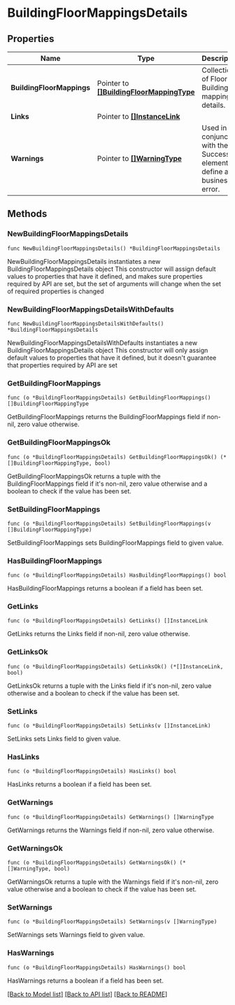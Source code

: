 # BuildingFloorMappingsDetails

## Properties

Name | Type | Description | Notes
------------ | ------------- | ------------- | -------------
**BuildingFloorMappings** | Pointer to [**[]BuildingFloorMappingType**](BuildingFloorMappingType.md) | Collection of Floor to Building mapping details. | [optional] 
**Links** | Pointer to [**[]InstanceLink**](InstanceLink.md) |  | [optional] 
**Warnings** | Pointer to [**[]WarningType**](WarningType.md) | Used in conjunction with the Success element to define a business error. | [optional] 

## Methods

### NewBuildingFloorMappingsDetails

`func NewBuildingFloorMappingsDetails() *BuildingFloorMappingsDetails`

NewBuildingFloorMappingsDetails instantiates a new BuildingFloorMappingsDetails object
This constructor will assign default values to properties that have it defined,
and makes sure properties required by API are set, but the set of arguments
will change when the set of required properties is changed

### NewBuildingFloorMappingsDetailsWithDefaults

`func NewBuildingFloorMappingsDetailsWithDefaults() *BuildingFloorMappingsDetails`

NewBuildingFloorMappingsDetailsWithDefaults instantiates a new BuildingFloorMappingsDetails object
This constructor will only assign default values to properties that have it defined,
but it doesn't guarantee that properties required by API are set

### GetBuildingFloorMappings

`func (o *BuildingFloorMappingsDetails) GetBuildingFloorMappings() []BuildingFloorMappingType`

GetBuildingFloorMappings returns the BuildingFloorMappings field if non-nil, zero value otherwise.

### GetBuildingFloorMappingsOk

`func (o *BuildingFloorMappingsDetails) GetBuildingFloorMappingsOk() (*[]BuildingFloorMappingType, bool)`

GetBuildingFloorMappingsOk returns a tuple with the BuildingFloorMappings field if it's non-nil, zero value otherwise
and a boolean to check if the value has been set.

### SetBuildingFloorMappings

`func (o *BuildingFloorMappingsDetails) SetBuildingFloorMappings(v []BuildingFloorMappingType)`

SetBuildingFloorMappings sets BuildingFloorMappings field to given value.

### HasBuildingFloorMappings

`func (o *BuildingFloorMappingsDetails) HasBuildingFloorMappings() bool`

HasBuildingFloorMappings returns a boolean if a field has been set.

### GetLinks

`func (o *BuildingFloorMappingsDetails) GetLinks() []InstanceLink`

GetLinks returns the Links field if non-nil, zero value otherwise.

### GetLinksOk

`func (o *BuildingFloorMappingsDetails) GetLinksOk() (*[]InstanceLink, bool)`

GetLinksOk returns a tuple with the Links field if it's non-nil, zero value otherwise
and a boolean to check if the value has been set.

### SetLinks

`func (o *BuildingFloorMappingsDetails) SetLinks(v []InstanceLink)`

SetLinks sets Links field to given value.

### HasLinks

`func (o *BuildingFloorMappingsDetails) HasLinks() bool`

HasLinks returns a boolean if a field has been set.

### GetWarnings

`func (o *BuildingFloorMappingsDetails) GetWarnings() []WarningType`

GetWarnings returns the Warnings field if non-nil, zero value otherwise.

### GetWarningsOk

`func (o *BuildingFloorMappingsDetails) GetWarningsOk() (*[]WarningType, bool)`

GetWarningsOk returns a tuple with the Warnings field if it's non-nil, zero value otherwise
and a boolean to check if the value has been set.

### SetWarnings

`func (o *BuildingFloorMappingsDetails) SetWarnings(v []WarningType)`

SetWarnings sets Warnings field to given value.

### HasWarnings

`func (o *BuildingFloorMappingsDetails) HasWarnings() bool`

HasWarnings returns a boolean if a field has been set.


[[Back to Model list]](../README.md#documentation-for-models) [[Back to API list]](../README.md#documentation-for-api-endpoints) [[Back to README]](../README.md)


